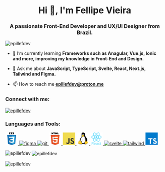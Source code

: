 <h1 align="center">Hi 👋, I'm Fellipe Vieira</h1>
<h3 align="center">A passionate Front-End Developer and UX/UI Designer from Brazil.</h3>

<p align="left"> <img src="https://komarev.com/ghpvc/?username=epillefdev&label=Profile%20views&color=000000&style=flat" alt="epillefdev" /> </p>

- 🌱 I’m currently learning **Frameworks such as Anagular, Vue.js, Ionic and more, improving my knowledge in Front-End and Design.**

- 💬 Ask me about **JavaScript, TypeScript, Svelte, React, Next.js, Tailwind and Figma.**

- 📫 How to reach me **epillefdev@proton.me**

<h3 align="left">Connect with me:</h3>
<p align="left">
<a href="https://linkedin.com/in/epillefdev" target="blank"><img align="center" src="https://raw.githubusercontent.com/rahuldkjain/github-profile-readme-generator/master/src/images/icons/Social/linked-in-alt.svg" alt="epillefdev" height="30" width="40" /></a>
</p>

<h3 align="left">Languages and Tools:</h3>
<p align="left"> <a href="https://www.w3schools.com/css/" target="_blank" rel="noreferrer"> <img src="https://raw.githubusercontent.com/devicons/devicon/master/icons/css3/css3-original-wordmark.svg" alt="css3" width="40" height="40"/> </a> <a href="https://www.figma.com/" target="_blank" rel="noreferrer"> <img src="https://www.vectorlogo.zone/logos/figma/figma-icon.svg" alt="figma" width="40" height="40"/> </a> <a href="https://git-scm.com/" target="_blank" rel="noreferrer"> <img src="https://www.vectorlogo.zone/logos/git-scm/git-scm-icon.svg" alt="git" width="40" height="40"/> </a> <a href="https://www.w3.org/html/" target="_blank" rel="noreferrer"> <img src="https://raw.githubusercontent.com/devicons/devicon/master/icons/html5/html5-original-wordmark.svg" alt="html5" width="40" height="40"/> </a> <a href="https://developer.mozilla.org/en-US/docs/Web/JavaScript" target="_blank" rel="noreferrer"> <img src="https://raw.githubusercontent.com/devicons/devicon/master/icons/javascript/javascript-original.svg" alt="javascript" width="40" height="40"/> </a> <a href="https://www.linux.org/" target="_blank" rel="noreferrer"> <img src="https://raw.githubusercontent.com/devicons/devicon/master/icons/linux/linux-original.svg" alt="linux" width="40" height="40"/> </a> <a href="https://reactjs.org/" target="_blank" rel="noreferrer"> <img src="https://raw.githubusercontent.com/devicons/devicon/master/icons/react/react-original-wordmark.svg" alt="react" width="40" height="40"/> </a> <a href="https://svelte.dev" target="_blank" rel="noreferrer"> <img src="https://upload.wikimedia.org/wikipedia/commons/1/1b/Svelte_Logo.svg" alt="svelte" width="40" height="40"/> </a> <a href="https://tailwindcss.com/" target="_blank" rel="noreferrer"> <img src="https://www.vectorlogo.zone/logos/tailwindcss/tailwindcss-icon.svg" alt="tailwind" width="40" height="40"/> </a> <a href="https://www.typescriptlang.org/" target="_blank" rel="noreferrer"> <img src="https://raw.githubusercontent.com/devicons/devicon/master/icons/typescript/typescript-original.svg" alt="typescript" width="40" height="40"/> </a> </p>

<p><img align="left" src="https://github-readme-stats.vercel.app/api/top-langs?username=epillefdev&show_icons=true&theme=dracula&locale=en&layout=compact" alt="epillefdev" /></p>

<p>&nbsp;<img align="center" src="https://github-readme-stats.vercel.app/api?username=epillefdev&show_icons=true&theme=dracula&locale=en" alt="epillefdev" /></p>

<p><img align="center" src="https://github-readme-streak-stats.herokuapp.com/?user=epillefdev&" alt="epillefdev" /></p>
